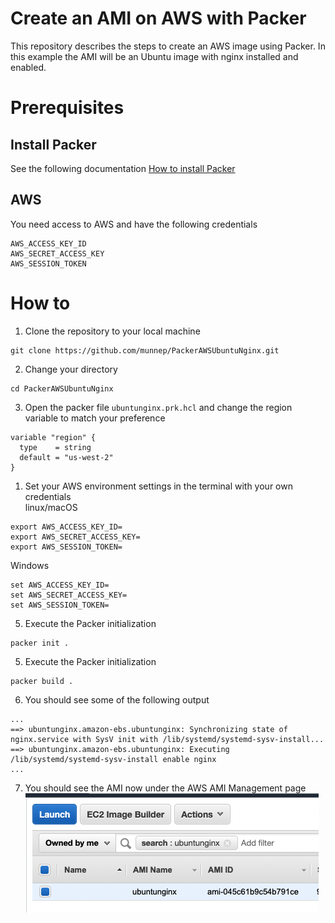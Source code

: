 # Create an AMI on AWS with Packer

This repository describes the steps to create an AWS image using Packer. In this example the AMI will be an Ubuntu image with nginx installed and enabled. 

# Prerequisites

## Install Packer  
See the following documentation [How to install Packer](https://learn.hashicorp.com/tutorials/packer/get-started-install-cli)

## AWS
You need access to AWS and have the following credentials
```
AWS_ACCESS_KEY_ID
AWS_SECRET_ACCESS_KEY
AWS_SESSION_TOKEN
```

# How to

1. Clone the repository to your local machine
```
git clone https://github.com/munnep/PackerAWSUbuntuNginx.git
```
2. Change your directory
```
cd PackerAWSUbuntuNginx
```
3. Open the packer file `ubuntunginx.prk.hcl` and change the region variable to match your preference
```
variable "region" {
  type    = string
  default = "us-west-2"
}
```
1. Set your AWS environment settings in the terminal with your own credentials  
linux/macOS
```
export AWS_ACCESS_KEY_ID=
export AWS_SECRET_ACCESS_KEY=
export AWS_SESSION_TOKEN=
```
Windows
```
set AWS_ACCESS_KEY_ID=
set AWS_SECRET_ACCESS_KEY=
set AWS_SESSION_TOKEN=
```
5. Execute the Packer initialization
```
packer init .
```
5. Execute the Packer initialization
```
packer build .
```
6. You should see some of the following output
```
...
==> ubuntunginx.amazon-ebs.ubuntunginx: Synchronizing state of nginx.service with SysV init with /lib/systemd/systemd-sysv-install...
==> ubuntunginx.amazon-ebs.ubuntunginx: Executing /lib/systemd/systemd-sysv-install enable nginx
...
```
7. You should see the AMI now under the AWS AMI Management page  
![](media/2021-10-19-11-48-34.png)  


